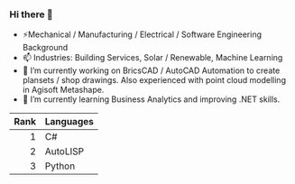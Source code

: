### Hi there 👋

- ⚡Mechanical / Manufacturing / Electrical / Software Engineering Background
- 📫 Industries: Building Services, Solar / Renewable, Machine Learning
- 🔭 I’m currently working on BricsCAD / AutoCAD Automation to create plansets / shop drawings. Also experienced with point cloud modelling in Agisoft Metashape. 
- 🌱 I’m currently learning Business Analytics and improving .NET skills.

| Rank |    Languages  |
|-----:|---------------|
|     1|       C#      |
|     2|   AutoLISP    |
|     3|    Python     |

<!--
**johnelim/johnelim** is a ✨ _special_ ✨ repository because its `README.md` (this file) appears on your GitHub profile.

Here are some ideas to get you started:

- 🔭 I’m currently working on ...
- 🌱 I’m currently learning ...
- 👯 I’m looking to collaborate on ...
- 🤔 I’m looking for help with ...
- 💬 Ask me about ...
- 📫 How to reach me: ...
- 😄 Pronouns: ...
- ⚡ Fun fact: ...
-->
